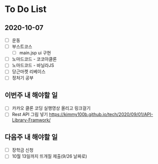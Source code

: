 # To Do List

## 2020-10-07

- [ ] 운동
- [ ] 부스트코스
  - [ ] main.jsp ui 구현
- [ ] 노마드코드 - 코코아클론
- [ ] 노마드코드 - 바닐라JS
- [ ] 당근마켓 리베이스
- [ ] 정처기 공부

## 이번주 내 해야할 일

- [ ] 카카오 클론 코딩 실행영상 올리고 링크걸기
- [ ] Rest API 그림 넣기 <https://kimmy100b.github.io/tech/2020/09/01/API-Library-Framwork/>

## 다음주 내 해야할 일

- [ ] 장학금 신청
- [ ] 10월 13일까지 뜨개질 제출(9/26 날짜로)
